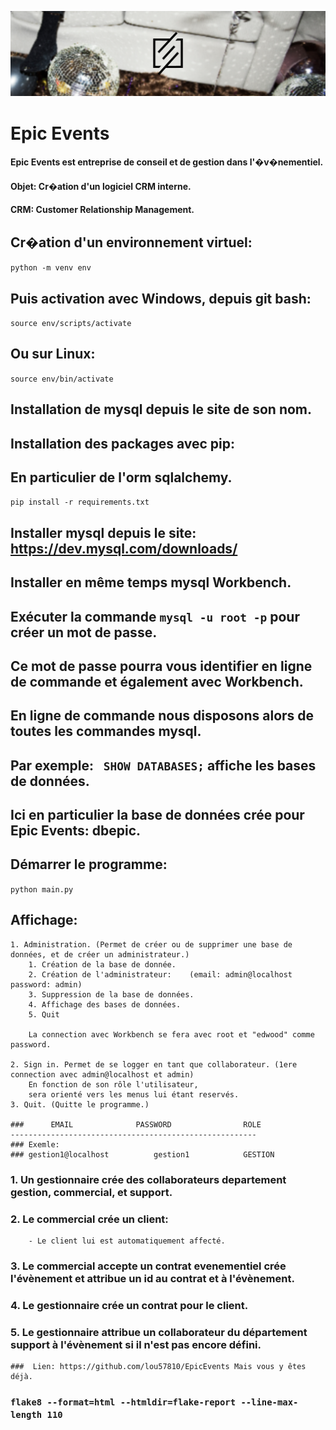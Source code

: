 ![alt logo](img/logo.png)

# Epic Events
#### Epic Events est entreprise de conseil et de gestion dans l'�v�nementiel.
#### Objet: Cr�ation d'un logiciel CRM interne.
#### CRM: Customer Relationship Management.

## Cr�ation d'un environnement virtuel:
`python -m venv env`
## Puis activation avec Windows, depuis git bash:
`source env/scripts/activate`
## Ou sur Linux:
`source env/bin/activate`

## Installation de mysql depuis le site de son nom.

## Installation des packages avec pip:
## En particulier de l'orm sqlalchemy.
`pip install -r requirements.txt`

## Installer mysql depuis le site: https://dev.mysql.com/downloads/
## Installer en même temps mysql Workbench.

## Exécuter la commande `mysql -u root -p` pour créer un mot de passe.
## Ce mot de passe pourra vous identifier en ligne de commande et également avec Workbench.
## En ligne de commande nous disposons alors de toutes les commandes mysql.
## Par exemple: ` SHOW DATABASES;` affiche les bases de données.
## Ici en particulier la base de données crée pour Epic Events: dbepic.
## Démarrer le programme:
`python main.py`
## Affichage:
	1. Administration. (Permet de créer ou de supprimer une base de données, et de créer un administrateur.)
		1. Création de la base de donnée.
		2. Création de l'administrateur:	(email: admin@localhost password: admin)
		3. Suppression de la base de données.
		4. Affichage des bases de données.
		5. Quit
		
		La connection avec Workbench se fera avec root et "edwood" comme password.
		
	2. Sign in. Permet de se logger en tant que collaborateur. (1ere connection avec admin@localhost et admin) 
		En fonction de son rôle l'utilisateur,
		sera orienté vers les menus lui étant reservés.
	3. Quit. (Quitte le programme.)

	###      EMAIL				PASSWORD				ROLE
	-------------------------------------------------------
	### Exemle:
	### gestion1@localhost			gestion1			GESTION
	

### 1. Un gestionnaire crée des collaborateurs departement gestion, commercial, et support.
### 2. Le commercial crée un client: 
		- Le client lui est automatiquement affecté.
### 3. Le commercial accepte un contrat evenementiel crée l'évènement et attribue un id au contrat et à l'évènement.
###	4. Le gestionnaire crée un contrat pour le client.
### 5. Le gestionnaire attribue un collaborateur du département support à l'évènement si il n'est pas encore défini.


	###  Lien: https://github.com/lou57810/EpicEvents Mais vous y êtes déjà.

### `flake8 --format=html --htmldir=flake-report --line-max-length 110`